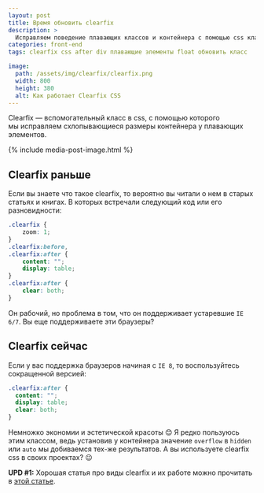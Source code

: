 ```yaml
---
layout: post
title: Время обновить clearfix
description: >
  Исправляем поведение плавающих классов и контейнера с помощью css класса clearfix и его новой, короткой версией.
categories: front-end
tags: clearfix css after div плавающие элементы float обновить класс

image:
  path: /assets/img/clearfix/clearfix.png
  width: 800
  height: 380
  alt: Как работает Clearfix CSS
---
```


Clearfix — вспомогательный класс в css, с помощью которого мы исправляем схлопывающиеся размеры контейнера у плавающих элементов.

{% include media-post-image.html %}



## Clearfix раньше
Если вы знаете что такое clearfix, то вероятно вы читали о нем в старых статьях и книгах. В которых встречали следующий код или его разновидности:

~~~css
.clearfix {
    zoom: 1;
}
.clearfix:before,
.clearfix:after {
    content: "";
    display: table;
}
.clearfix:after {
    clear: both;
}
~~~

Он рабочий, но проблема в том, что он поддерживает устаревшие `IE 6/7`. Вы еще поддерживаете эти браузеры?

## Clearfix сейчас
Если у вас поддержка браузеров начиная с `IE 8`, то воспользуйтесь сокращенной версией:

~~~css
.clearfix:after {
  content: "";
  display: table;
  clear: both;
}
~~~

Немножко экономии и эстетической красоты 😊
Я редко пользуюсь этим классом, ведь установив у контейнера значение `overflow` в `hidden` или `auto` мы добиваемся тех-же результатов.
А вы используете clearfix css в своих проектах? 😉


**UPD #1:** Хорошая статья про виды clearfix и их работе можно прочитать в <a href="http://css-live.ru/tricks/novaya-alternativa-clearfix-u-i-overflowhidden.html">этой статье</a>.
